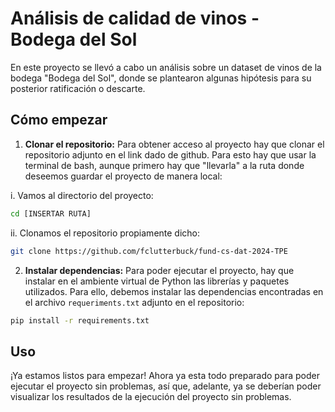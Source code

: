 # Análisis de calidad de vinos - Bodega del Sol
En este proyecto se llevó a cabo un análisis sobre un dataset de vinos de la bodega "Bodega del Sol", donde se plantearon algunas hipótesis para su posterior ratificación o descarte.

## Cómo empezar
 1. **Clonar el repositorio:**
		Para obtener acceso al proyecto hay que clonar el repositorio adjunto en el link dado de github. Para esto hay que usar la terminal de bash, aunque primero hay que "llevarla" a la ruta donde deseemos guardar el proyecto de manera local:

i.  Vamos al directorio del proyecto:
```bash
cd [INSERTAR RUTA]
```

ii. Clonamos el repositorio propiamente dicho:
```bash
git clone https://github.com/fclutterbuck/fund-cs-dat-2024-TPE
```


2. **Instalar dependencias:**
		Para poder ejecutar el proyecto, hay que instalar en el ambiente virtual de Python las librerías y paquetes utilizados. Para ello, debemos instalar las dependencias encontradas en el archivo `requeriments.txt` adjunto en el repositorio:
```bash
pip install -r requirements.txt
```

## Uso
¡Ya estamos listos para empezar! Ahora ya esta todo preparado para poder ejecutar el proyecto sin problemas, así que, adelante, ya se deberían poder visualizar los resultados de la ejecución del proyecto sin problemas.
